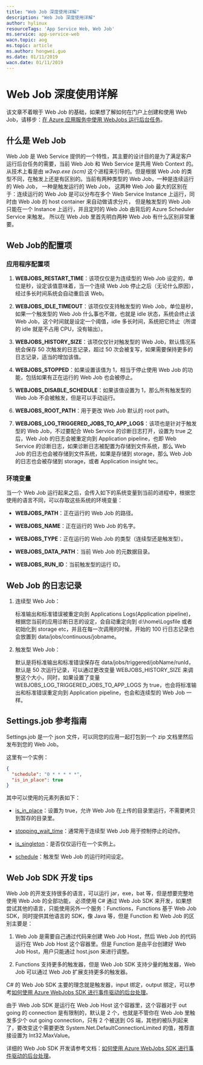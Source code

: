 ```yaml
---
title: "Web Job 深度使用详解"
description: "Web Job 深度使用详解"
author: hylinux
resourceTags: 'App Service Web, Web Job'
ms.service: app-service-web
wacn.topic: aog
ms.topic: article
ms.author: hongwei.guo
ms.date: 01/11/2019
wacn.date: 01/11/2019
---
```


# Web Job 深度使用详解

该文章不着眼于 Web Job 的基础，如果想了解如何在门户上创建和使用 Web Job，请移步：[在 Azure 应用服务中使用 WebJobs 运行后台任务](https://docs.azure.cn/zh-cn/app-service/web-sites-create-web-jobs)。

## 什么是 Web Job

Web Job 是 Web Service 提供的一个特性，其主要的设计目的是为了满足客户运行后台任务的需要，当前 Web Job 和 Web Service 是共用 Web Context 的。从技术上看是由 *w3wp.exe (scm)* 这个进程来引导的。但是根据 Web Job 的类型不同，在触发上还是有区别的。当前有两种类型的 Web Job，一种是连续运行的 Web Job， 一种是触发运行的 Web Job， 这两种 Web Job 最大的区别在于：连续运行的 Web Job 是可以分布在多个 Web Service Instance 上运行，同时由 Web Job 的 host container 来自动做请求分片， 但是触发型的 Web Job 只能在一个 Instance 上运行，并且定时的 Web Job 由背后的 Azure Scheduler Service 来触发。 所以在 Web Job 里首先明白两种 Web Job 有什么区别非常重要。

## Web Job的配置项

### 应用程序配置项

1. **WEBJOBS_RESTART_TIME**：该项仅仅是为连续型的 Web Job 设定的，单位是秒，设定该值意味着，当一个连续 Web Job 停止之后（无论什么原因），经过多长时间系统会自动重启该 Web。

2. **WEBJOBS_IDLE_TIMEOUT**：该项仅仅支持触发型的 Web Job，单位是秒，如果一个触发型的 Web Job 什么事也不做，也就是 idle 状态，系统会终止该 Web Job，这个时间就是设定一个阈值，idle 多长时间，系统把它终止（所谓的 idle 就是不占用 CPU，没有输出）。

3. **WEBJOBS_HISTORY_SIZE**：该项仅仅针对触发型的 Web Job，默认情况系统会保存 50 次触发的日志记录，超过 50 次会被复写，如果需要保持更多的日志记录，适当的增加该值。

4. **WEBJOBS_STOPPED**：如果设置该值为 1，相当于停止使用 Web Job 的功能，包括如果有正在运行的 Web Job 也会被停止。

5. **WEBJOBS_DISABLE_SCHEDULE**：如果该值设置为 1，那么所有触发型的 Web Job 不会被触发，但是可以手动运行。

6. **WEBJOBS_ROOT_PATH**：用于更改 Web Job 默认的 root path。

7. **WEBJOBS_LOG_TRIGGERED_JOBS_TO_APP_LOGS**：该项也是针对于触发型的 Web Job，不过要配合 Web Service 的诊断日志打开，设置为 true 之后，Web Job 的日志会被重定向到 Application pipeline，也即 Web Service 的诊断日志，如果诊断日志被配置为存储到文件系统，那么 Web Job 的日志也会被存储到文件系统，如果是存储到 storage，那么 Web Job 的日志也会被存储到 storage，或者 Application insight tec。

### 环境变量

当一个 Web Job 运行起来之后，会传入如下的系统变量到当前的进程中，根据您使用的语言不同，可以存取这些系统的环境变量：

* **WEBJOBS_PATH**：正在运行的 Web Job 的路径。

* **WEBJOBS_NAME**：正在运行的 Web Job 的名字。

* **WEBJOBS_TYPE**：正在运行的 Web Job 的类型（连续型还是触发型）。

* **WEBJOBS_DATA_PATH**：当前 Web Job 的元数据目录。

* **WEBJOBS_RUN_ID**：当前触发型的运行 ID。

## Web Job 的日志记录

1. 连续型 Web Job：

    标准输出和标准错误被重定向到 Applications Logs(Application pipeline)，根据您当前的应用诊断日志的设定，会自动重定向到 d:\home\Logsfile 或者初始化到 storage etc，并且在每一次调用的时候，开始的 100 行日志记录也会放置到 data/jobs/continuous/jobname。

2. 触发型 Web Job：

    默认是将标准输出和标准错误保存在 data/jobs/triggered/jobName/runId，默认是 50 次运行记录，可以通过更改变量 WEBJOBS_HISTORY_SIZE 来调整这个大小，同时，如果设置了变量 WEBJOBS_LOG_TRIGGERED_JOBS_TO_APP_LOGS 为 true，也会将标准输出和标准错误重定向到 Application pipeline，也会和连续型的 Web Job 一样。

## Settings.job 参考指南

Settings.job 是一个 json 文件，可以同您的应用一起打包到一个 zip 文档里然后发布到您的 Web Job。

这里有一个实例：

```json
{
  "schedule": "0 * * * * *",
  "is_in_place": true
}
```

其中可以使用的元素列表如下：

* [is_in_place](https://github.com/projectkudu/kudu/wiki/WebJobs#webjob-working-directory)：设置为 true，允许 Web Job 在上传的目录里运行，不需要拷贝到暂存的目录里。

* [stopping_wait_time](https://github.com/projectkudu/kudu/wiki/WebJobs#graceful-shutdown)：通常用于连续型 Web Job 用于控制停止的动作。

* [is_singleton](https://github.com/projectkudu/kudu/wiki/WebJobs-API#set-a-continuous-job-as-singleton)：是否仅仅运行在一个实例上。

* [schedule](https://github.com/projectkudu/kudu/wiki/WebJobs#scheduling-a-triggered-webjob)：触发型 Web Job 的运行时间设定。

## Web Job SDK 开发 tips

Web Job 的开发支持很多的语言，可以运行 jar，exe，bat 等，但是想要完整地使用 Web Job 的全部功能， 必须使用 C# 通过 Web Job SDK 来开发，如果想尝试其他的语言，只能使用另外一个服务：Functions，Functions 基于 Web Job SDK，同时提供其他语言的 SDK，像 Java 等，但是 Function 和 Web Job 的区别主要是：

1. Web Job 是需要自己通过代码来创建 Web Job Host，然后 Web Job 的代码运行在 Web Job Host 这个容器里。但是 Function 是由平台创建好 Web Job Host，用户只能通过 host.json 来进行调整。

2. Functions 支持更多的触发器，但是 Web Job SDK 支持少量的触发器，Web Job 可以通过 Web Job 扩展支持更多的触发器。

C# 的 Web Job SDK 主要的理念就是触发器，input 绑定，output 绑定，可以参考[如何使用 Azure WebJobs SDK 进行事件驱动的后台处理](https://docs.azure.cn/zh-cn/app-service/webjobs-sdk-how-to)。

由于 Web Job SDK 是运行在 Web Job Host 这个容器里，这个容器对于 out going 的 connection 是有限制的，默认是 2 个，也就是不管你在 Web Job 里触发多少个 out going connection，只有 2 个被送到 OS 端，其他的被队列起来了，要改变这个需要更改 System.Net.DefaultConnectionLimited 的值，推荐直接设置为 Int32.MaxValue。

详细的 Web Job SDK 开发请参考文档：[如何使用 Azure WebJobs SDK 进行事件驱动的后台处理](https://docs.azure.cn/zh-cn/app-service/webjobs-sdk-how-to)。
